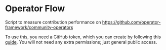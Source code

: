 # Operator Flow

Script to measure contribution performance on https://github.com/operator-framework/community-operators

To use this, you need a GitHub token, which you can create by following this [guide](https://docs.github.com/en/github/authenticating-to-github/keeping-your-account-and-data-secure/creating-a-personal-access-token). You will not need any extra permissions; just general public access.
